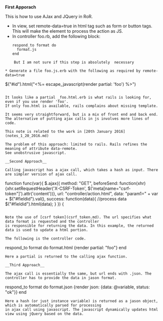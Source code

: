 __First Apporach__

This is how to use AJax and JQuery in RoR.

* In view, set remote-data=true in html tag such as form or button tags. 
This will make the element to process the action as JS.
* In controller foo.rb, add the following block: 
   ```
   respond_to format do
     format.js
   end
```
    But I am not sure if this step is absolutely  necessary

* Generate a file foo.js.erb with the following as required by remote-data=true

```
$("#id").html("<%= escape_javascript(render partial: 'foo') %>")
```

It looks like a partial _foo.html.erb is what rails is looking for, even if you use render 'foo'. 
If only foo.html is available, rails complains about missing template.

It seems very straightforward, but is a mix of front end and back end. 
The alternative of putting ajax calls in js involves more lines of code.

This note is related to the work in [20th January 2016](notes_1_20_2016.md)

The problem of this approach: limited to rails. Rails refines the meaning of attribute data-remote. 
See unobstrusive javascript.

__Second Approach__

Calling javascript has a ajax call, which takes a hash as input. There are simpler version of ajax call.

```
function func(var){
    $.ajax({
        method: "GET",
        beforeSend: function(xhr)  {xhr.setRequestHeader('X-CSRF-Token', $('meta[name="csrf-token"]').attr('content'))},
        url: "controller/action.html",
        data: "param1=" + var + $("#fieldid").val(),
        success: function(data){
             //process data
             $("#fieldid").html(data);
        }
    })
{
```

Note the use of [csrf token](csrf_token.md). The url specifies what data format is requested and the controller 
is responsible for returning the data. In this example, the returned data is used to update a html portion.

The following is the controller code.

```
respond_to format do
   format.html {render partial: "foo"}
end
```
Here a partial is returned to the calling ajax function.

__Third Approach__

The ajax call is essentially the same, but url ends with .json. The controller has to provide the data in jason format.

```
respond_to format do
   format.json {render json: {data: @variable, status: "ok"}}
end
```
Here a hash (or just instance variable) is returned as a jason object, which is automatically parsed for processing 
in ajax call using javascript. The javascript dynamically updates html view using jQuery based on the data.
